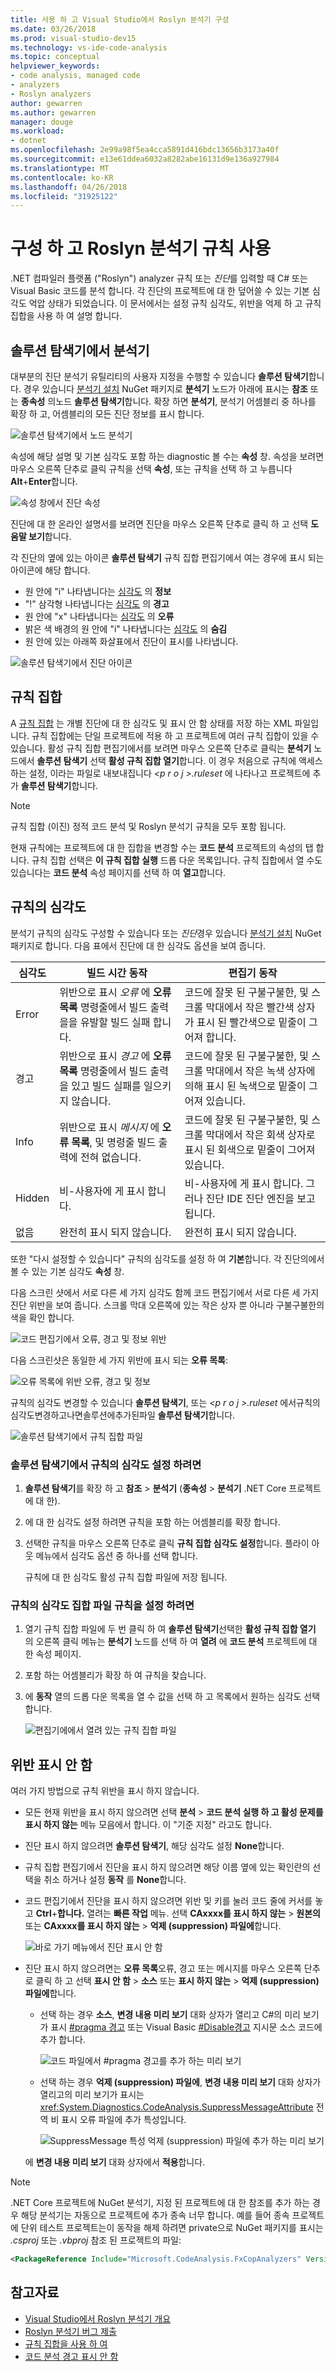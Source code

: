 ```yaml
---
title: 사용 하 고 Visual Studio에서 Roslyn 분석기 구성
ms.date: 03/26/2018
ms.prod: visual-studio-dev15
ms.technology: vs-ide-code-analysis
ms.topic: conceptual
helpviewer_keywords:
- code analysis, managed code
- analyzers
- Roslyn analyzers
author: gewarren
ms.author: gewarren
manager: douge
ms.workload:
- dotnet
ms.openlocfilehash: 2e99a98f5ea4cca5891d416bdc13656b3173a40f
ms.sourcegitcommit: e13e61ddea6032a8282abe16131d9e136a927984
ms.translationtype: MT
ms.contentlocale: ko-KR
ms.lasthandoff: 04/26/2018
ms.locfileid: "31925122"
---
```

# <a name="configure-and-use-roslyn-analyzer-rules"></a>구성 하 고 Roslyn 분석기 규칙 사용

.NET 컴파일러 플랫폼 ("Roslyn") analyzer 규칙 또는 *진단*를 입력할 때 C# 또는 Visual Basic 코드를 분석 합니다. 각 진단의 프로젝트에 대 한 덮어쓸 수 있는 기본 심각도 억압 상태가 되었습니다. 이 문서에서는 설정 규칙 심각도, 위반을 억제 하 고 규칙 집합을 사용 하 여 설명 합니다.

## <a name="analyzers-in-solution-explorer"></a>솔루션 탐색기에서 분석기

대부분의 진단 분석기 유틸리티의 사용자 지정을 수행할 수 있습니다 **솔루션 탐색기**합니다. 경우 있습니다 [분석기 설치](../code-quality/install-roslyn-analyzers.md) NuGet 패키지로 **분석기** 노드가 아래에 표시는 **참조** 또는 **종속성** 의노드 **솔루션 탐색기**합니다. 확장 하면 **분석기**, 분석기 어셈블리 중 하나를 확장 하 고, 어셈블리의 모든 진단 정보를 표시 합니다.

![솔루션 탐색기에서 노드 분석기](media/analyzers-expanded-in-solution-explorer.png)

속성에 해당 설명 및 기본 심각도 포함 하는 diagnostic 볼 수는 **속성** 창. 속성을 보려면 마우스 오른쪽 단추로 클릭 규칙을 선택 **속성**, 또는 규칙을 선택 하 고 누릅니다 **Alt**+**Enter**합니다.

![속성 창에서 진단 속성](media/analyzer-diagnostic-properties.png)

진단에 대 한 온라인 설명서를 보려면 진단을 마우스 오른쪽 단추로 클릭 하 고 선택 **도움말 보기**합니다.

각 진단의 옆에 있는 아이콘 **솔루션 탐색기** 규칙 집합 편집기에서 여는 경우에 표시 되는 아이콘에 해당 합니다.

- 원 안에 "i" 나타냅니다는 [심각도](#rule-severity) 의 **정보**
- "!" 삼각형 나타냅니다는 [심각도](#rule-severity) 의 **경고**
- 원 안에 "x" 나타냅니다는 [심각도](#rule-severity) 의 **오류**
- 밝은 색 배경의 원 안에 "i" 나타냅니다는 [심각도](#rule-severity) 의 **숨김**
- 원 안에 있는 아래쪽 화살표에서 진단이 표시를 나타냅니다.

![솔루션 탐색기에서 진단 아이콘](media/diagnostics-icons-solution-explorer.png)

## <a name="rule-sets"></a>규칙 집합

A [규칙 집합](../code-quality/using-rule-sets-to-group-code-analysis-rules.md) 는 개별 진단에 대 한 심각도 및 표시 안 함 상태를 저장 하는 XML 파일입니다. 규칙 집합에는 단일 프로젝트에 적용 하 고 프로젝트에 여러 규칙 집합이 있을 수 있습니다. 활성 규칙 집합 편집기에서를 보려면 마우스 오른쪽 단추로 클릭는 **분석기** 노드에서 **솔루션 탐색기** 선택 **활성 규칙 집합 열기**합니다. 이 경우 처음으로 규칙에 액세스 하는 설정, 이라는 파일로 내보내집니다  *\<p r o j >.ruleset* 에 나타나고 프로젝트에 추가 **솔루션 탐색기**합니다.

> [!NOTE]
> 규칙 집합 (이진) 정적 코드 분석 및 Roslyn 분석기 규칙을 모두 포함 됩니다.

현재 규칙에는 프로젝트에 대 한 집합을 변경할 수는 **코드 분석** 프로젝트의 속성의 탭 합니다. 규칙 집합 선택은 **이 규칙 집합 실행** 드롭 다운 목록입니다. 규칙 집합에서 열 수도 있습니다는 **코드 분석** 속성 페이지를 선택 하 여 **열고**합니다.

## <a name="rule-severity"></a>규칙의 심각도

분석기 규칙의 심각도 구성할 수 있습니다 또는 *진단*경우 있습니다 [분석기 설치](../code-quality/install-roslyn-analyzers.md) NuGet 패키지로 합니다. 다음 표에서 진단에 대 한 심각도 옵션을 보여 줍니다.

|심각도|빌드 시간 동작|편집기 동작|
|-|-|-|
|Error|위반으로 표시 *오류* 에 **오류 목록** 명령줄에서 빌드 출력을을 유발할 빌드 실패 합니다.|코드에 잘못 된 구불구불한, 및 스크롤 막대에서 작은 빨간색 상자가 표시 된 빨간색으로 밑줄이 그어져 합니다.|
|경고|위반으로 표시 *경고* 에 **오류 목록** 명령줄에서 빌드 출력을 있고 빌드 실패를 일으키지 않습니다.|코드에 잘못 된 구불구불한, 및 스크롤 막대에서 작은 녹색 상자에 의해 표시 된 녹색으로 밑줄이 그어져 있습니다.|
|Info|위반으로 표시 *메시지* 에 **오류 목록**, 및 명령줄 빌드 출력에 전혀 없습니다.|코드에 잘못 된 구불구불한, 및 스크롤 막대에서 작은 회색 상자로 표시 된 회색으로 밑줄이 그어져 있습니다.|
|Hidden|비-사용자에 게 표시 합니다.|비-사용자에 게 표시 합니다. 그러나 진단 IDE 진단 엔진을 보고 됩니다.|
|없음|완전히 표시 되지 않습니다.|완전히 표시 되지 않습니다.|

또한 "다시 설정할 수 있습니다" 규칙의 심각도를 설정 하 여 **기본**합니다. 각 진단의에서 볼 수 있는 기본 심각도 **속성** 창.

다음 스크린 샷에서 서로 다른 세 가지 심각도 함께 코드 편집기에서 서로 다른 세 가지 진단 위반을 보여 줍니다. 스크롤 막대 오른쪽에 있는 작은 상자 뿐 아니라 구불구불한의 색을 확인 합니다.

![코드 편집기에서 오류, 경고 및 정보 위반](media/diagnostics-severity-colors.png)

다음 스크린샷은 동일한 세 가지 위반에 표시 되는 **오류 목록**:

![오류 목록에 위반 오류, 경고 및 정보](media/diagnostics-severities-in-error-list.png)

규칙의 심각도 변경할 수 있습니다 **솔루션 탐색기**, 또는  *\<p r o j >.ruleset* 에서규칙의심각도변경하고나면솔루션에추가된파일 **솔루션 탐색기**합니다.

![솔루션 탐색기에서 규칙 집합 파일](media/ruleset-in-solution-explorer.png)

### <a name="to-set-rule-severity-from-solution-explorer"></a>솔루션 탐색기에서 규칙의 심각도 설정 하려면

1. **솔루션 탐색기**를 확장 하 고 **참조** > **분석기** (**종속성**  >  **분석기** .NET Core 프로젝트에 대 한).

1. 에 대 한 심각도 설정 하려면 규칙을 포함 하는 어셈블리를 확장 합니다.

1. 선택한 규칙을 마우스 오른쪽 단추로 클릭 **규칙 집합 심각도 설정**합니다. 플라이 아웃 메뉴에서 심각도 옵션 중 하나를 선택 합니다.

   규칙에 대 한 심각도 활성 규칙 집합 파일에 저장 됩니다.

### <a name="to-set-rule-severity-in-the-rule-set-file"></a>규칙의 심각도 집합 파일 규칙을 설정 하려면

1. 열기 규칙 집합 파일에 두 번 클릭 하 여 **솔루션 탐색기**선택한 **활성 규칙 집합 열기** 의 오른쪽 클릭 메뉴는 **분석기** 노드를 선택 하 여 **열려** 에 **코드 분석** 프로젝트에 대 한 속성 페이지.

1. 포함 하는 어셈블리가 확장 하 여 규칙을 찾습니다.

1. 에 **동작** 열의 드롭 다운 목록을 열 수 값을 선택 하 고 목록에서 원하는 심각도 선택 합니다.

   ![편집기에에서 열려 있는 규칙 집합 파일](media/ruleset-file-in-editor.png)

## <a name="suppress-violations"></a>위반 표시 안 함

여러 가지 방법으로 규칙 위반을 표시 하지 않습니다.

- 모든 현재 위반을 표시 하지 않으려면 선택 **분석** > **코드 분석 실행 하 고 활성 문제를 표시 하지 않는** 메뉴 모음에서 합니다. 이 "기준 지정" 라고도 합니다.

- 진단 표시 하지 않으려면 **솔루션 탐색기**, 해당 심각도 설정 **None**합니다.

- 규칙 집합 편집기에서 진단을 표시 하지 않으려면 해당 이름 옆에 있는 확인란의 선택을 취소 하거나 설정 **동작** 를 **None**합니다.

- 코드 편집기에서 진단을 표시 하지 않으려면 위반 및 키를 눌러 코드 줄에 커서를 놓고 **Ctrl**+**합니다.** 열려는 **빠른 작업** 메뉴. 선택 **CAxxxx를 표시 하지 않는** > **원본의** 또는 **CAxxxx를 표시 하지 않는** > **억제 (suppression) 파일에**합니다.

   ![바로 가기 메뉴에서 진단 표시 안 함](media/suppress-diagnostic-from-editor.png)

- 진단 표시 하지 않으려면는 **오류 목록**오류, 경고 또는 메시지를 마우스 오른쪽 단추로 클릭 하 고 선택 **표시 안 함** > **소스** 또는 **표시 하지 않는** > **억제 (suppression) 파일에**합니다.

   - 선택 하는 경우 **소스**, **변경 내용 미리 보기** 대화 상자가 열리고 C#의 미리 보기가 표시 [#pragma 경고](/dotnet/csharp/language-reference/preprocessor-directives/preprocessor-pragma-warning) 또는 Visual Basic [#Disable경고](/dotnet/visual-basic/language-reference/directives/directives) 지시문 소스 코드에 추가 합니다.

      ![코드 파일에서 #pragma 경고를 추가 하는 미리 보기](media/pragma-warning-preview.png)

   - 선택 하는 경우 **억제 (suppression) 파일에**, **변경 내용 미리 보기** 대화 상자가 열리고의 미리 보기가 표시는 <xref:System.Diagnostics.CodeAnalysis.SuppressMessageAttribute> 전역 비 표시 오류 파일에 추가 특성입니다.

      ![SuppressMessage 특성 억제 (suppression) 파일에 추가 하는 미리 보기](media/preview-changes-in-suppression-file.png)

   에 **변경 내용 미리 보기** 대화 상자에서 **적용**합니다.

> [!NOTE]
> .NET Core 프로젝트에 NuGet 분석기, 지정 된 프로젝트에 대 한 참조를 추가 하는 경우 해당 분석기는 자동으로 프로젝트에 추가 종속 너무 합니다. 예를 들어 종속 프로젝트에 단위 테스트 프로젝트는이 동작을 해제 하려면 private으로 NuGet 패키지를 표시는 *.csproj* 또는 *.vbproj* 참조 된 프로젝트의 파일:
>
> ```xml
> <PackageReference Include="Microsoft.CodeAnalysis.FxCopAnalyzers" Version="2.6.0" PrivateAssets="all" />
> ```

## <a name="see-also"></a>참고자료

- [Visual Studio에서 Roslyn 분석기 개요](../code-quality/roslyn-analyzers-overview.md)
- [Roslyn 분석기 버그 제출](https://github.com/dotnet/roslyn-analyzers/issues)
- [규칙 집합을 사용 하 여](../code-quality/using-rule-sets-to-group-code-analysis-rules.md)
- [코드 분석 경고 표시 안 함](../code-quality/in-source-suppression-overview.md)
